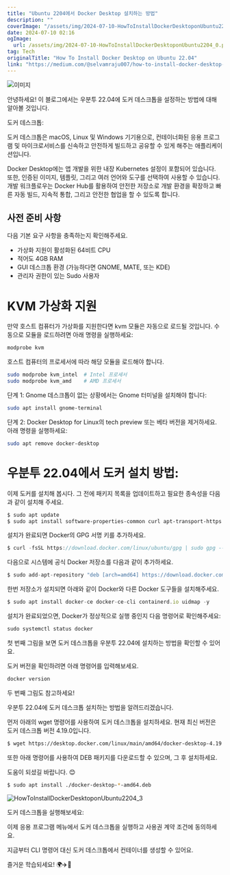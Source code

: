 ```yaml
---
title: "Ubuntu 2204에서 Docker Desktop 설치하는 방법"
description: ""
coverImage: "/assets/img/2024-07-10-HowToInstallDockerDesktoponUbuntu2204_0.png"
date: 2024-07-10 02:16
ogImage: 
  url: /assets/img/2024-07-10-HowToInstallDockerDesktoponUbuntu2204_0.png
tag: Tech
originalTitle: "How To Install Docker Desktop on Ubuntu 22.04"
link: "https://medium.com/@selvamraju007/how-to-install-docker-desktop-on-ubuntu-22-04-1ebe4b2f8a14"
---
```



![이미지](/assets/img/2024-07-10-HowToInstallDockerDesktoponUbuntu2204_0.png)

안녕하세요! 이 블로그에서는 우분투 22.04에 도커 데스크톱을 설정하는 방법에 대해 알아볼 것입니다.

도커 데스크톱:

도커 데스크톱은 macOS, Linux 및 Windows 기기용으로, 컨테이너화된 응용 프로그램 및 마이크로서비스를 신속하고 안전하게 빌드하고 공유할 수 있게 해주는 애플리케이션입니다.

<div class="content-ad"></div>

Docker Desktop에는 앱 개발을 위한 내장 Kubernetes 설정이 포함되어 있습니다. 또한, 인증된 이미지, 템플릿, 그리고 여러 언어와 도구를 선택하여 사용할 수 있습니다. 개발 워크플로우는 Docker Hub를 활용하여 안전한 저장소로 개발 환경을 확장하고 빠른 자동 빌드, 지속적 통합, 그리고 안전한 협업을 할 수 있도록 합니다.

## 사전 준비 사항

다음 기본 요구 사항을 충족하는지 확인해주세요.

- 가상화 지원이 활성화된 64비트 CPU
- 적어도 4GB RAM
- GUI 데스크톱 환경 (가능하다면 GNOME, MATE, 또는 KDE)
- 관리자 권한이 있는 Sudo 사용자

<div class="content-ad"></div>

# KVM 가상화 지원

만약 호스트 컴퓨터가 가상화를 지원한다면 kvm 모듈은 자동으로 로드될 것입니다. 수동으로 모듈을 로드하려면 아래 명령을 실행하세요:

```js
modprobe kvm
```

호스트 컴퓨터의 프로세서에 따라 해당 모듈을 로드해야 합니다.

<div class="content-ad"></div>

```bash
sudo modprobe kvm_intel  # Intel 프로세서
sudo modprobe kvm_amd    # AMD 프로세서
```

단계 1: Gnome 데스크톱이 없는 상황에서는 Gnome 터미널을 설치해야 합니다:

```bash
sudo apt install gnome-terminal
```

단계 2: Docker Desktop for Linux의 tech preview 또는 베타 버전을 제거하세요. 아래 명령을 실행하세요:

<div class="content-ad"></div>

```bash
sudo apt remove docker-desktop
```

# 우분투 22.04에서 도커 설치 방법:

이제 도커를 설치해 봅시다. 그 전에 패키지 목록을 업데이트하고 필요한 종속성을 다음과 같이 설치해 주세요.

```bash
$ sudo apt update
$ sudo apt install software-properties-common curl apt-transport-https ca-certificates -y
```

<div class="content-ad"></div>

설치가 완료되면 Docker의 GPG 서명 키를 추가하세요.

```js
$ curl -fsSL https://download.docker.com/linux/ubuntu/gpg | sudo gpg --dearmor -o /etc/apt/trusted.gpg.d/docker-archive-keyring.gpg
```

다음으로 시스템에 공식 Docker 저장소를 다음과 같이 추가하세요.

```js
$ sudo add-apt-repository "deb [arch=amd64] https://download.docker.com/linux/ubuntu $(lsb_release -cs) stable"
```

<div class="content-ad"></div>

한번 저장소가 설치되면 아래와 같이 Docker와 다른 Docker 도구들을 설치해주세요.

```js
$ sudo apt install docker-ce docker-ce-cli containerd.io uidmap -y
```

설치가 완료되었으면, Docker가 정상적으로 실행 중인지 다음 명령어로 확인해주세요:

```js
sudo systemctl status docker
```

<div class="content-ad"></div>

첫 번째 그림을 보면 도커 데스크톱을 우분투 22.04에 설치하는 방법을 확인할 수 있어요.

도커 버전을 확인하려면 아래 명령어를 입력해보세요.

```js
docker version
```

두 번째 그림도 참고하세요!

<div class="content-ad"></div>

우분투 22.04에 도커 데스크톱 설치하는 방법을 알려드리겠습니다.

먼저 아래의 wget 명령어를 사용하여 도커 데스크톱을 설치하세요. 현재 최신 버전은 도커 데스크톱 버전 4.19.0입니다.

```bash
$ wget https://desktop.docker.com/linux/main/amd64/docker-desktop-4.19.0-amd64.deb
```

또한 아래 명령어를 사용하여 DEB 패키지를 다운로드할 수 있으며, 그 후 설치하세요. 

도움이 되셨길 바랍니다. 😊

<div class="content-ad"></div>

```bash
$ sudo apt install ./docker-desktop-*-amd64.deb
```

![HowToInstallDockerDesktoponUbuntu2204_3](/assets/img/2024-07-10-HowToInstallDockerDesktoponUbuntu2204_3.png)

도커 데스크톱을 실행해보세요:

이제 응용 프로그램 메뉴에서 도커 데스크톱을 실행하고 사용권 계약 조건에 동의하세요.


<div class="content-ad"></div>

지금부터 CLI 명령어 대신 도커 데스크톱에서 컨테이너를 생성할 수 있어요.

즐거운 학습되세요! 🌍✈️🙂